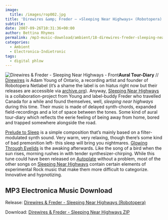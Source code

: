 ```yaml
---
image:
  title: /images/rop002.jpg
title: 'Direwires &amp; Freder – »Sleeping Near Highways« (Robotopera)'
subtitle: 
date: 2007-09-26T10:31:36+00:00
author: Bettina Rhymes
permalink: /mp3-music-download/ambient/18-direwires-freder-sleeping-near-highways-robotopera
categories:
  - Ambient
  - Electronica-Indietronic
tags:
  - digital phlow
---
```

<img class="right" src="{{ site.url }}{{ site.baseurl }}/images/rop002.thumbnail.jpg" alt="Direwires & Freder - Sleeping Near Highways - Front" />**Aural Tour-Diary** // [Direwires](http://www.myspace.com/direwires "Direwires @ myspace.com") is Adam Young of Ontario, a recording artist and founder of Robotopera Netlabel (it’s a shame the label is on hiatus right now but their releases are accessible via [archive.org](http://www.archive.org/details/robotopera "Robotopera @ archive.org")). Anyway, [Sleeping Near Highways](http://www.archive.org/details/rop002 "Sleeping Near Highways @ Robotopera") is a collaboration-project from Young and label-buddy Freder who travelled Canada for a while and found themselves, well, _sleeping near highways_ during this time. Their music is made of delayed synth-chords, expanded field-recordings and a lot of space between the tones. Some kind of aural tour-diary which reflects the eerie feeling of being away from home, bored and trapped somewhere alongside the road.<!--more-->

<!--adsense-->

[Prelude to Sleep](http://www.archive.org/download/rop002/01_Prelude_to_Sleep.mp3 "Prelude to Sleep MP3") is a simple composition that’s mainly based on a filter-modulated synth sound. Very warm, very relaxing, though there’s some kind of bad premonition left- this sleep will bring you nightmares. [Glowing Through Eyelids](http://www.archive.org/download/rop002/02_Glowing_Through_Eyelids.mp3 "Glowing through Eyelids MP3") is the awaking afterwards. Like the song of a bird when the sun rises, morning rushes in with tender synthesizer-chirping. While this tune could have been released on [Autoplate](http://autoplate.cc/ "Autoplate Netlabel") without a problem, most of the other songs on [Sleeping Near Highways](http://www.archive.org/details/rop002 "Sleeping Near Highways @ Robotopera") contain certain elements of experimental Rock music that make them more difficult to categorize. Innovative and hypnotizing.

## MP3 Electronica Music Download

Release: [Direwires & Freder - Sleeping Near Highways (Robotopera)](http://www.archive.org/details/rop002)
  
Download: [Direwires & Freder - Sleeping Near Highways ZIP](http://www.archive.org/compress/rop002)